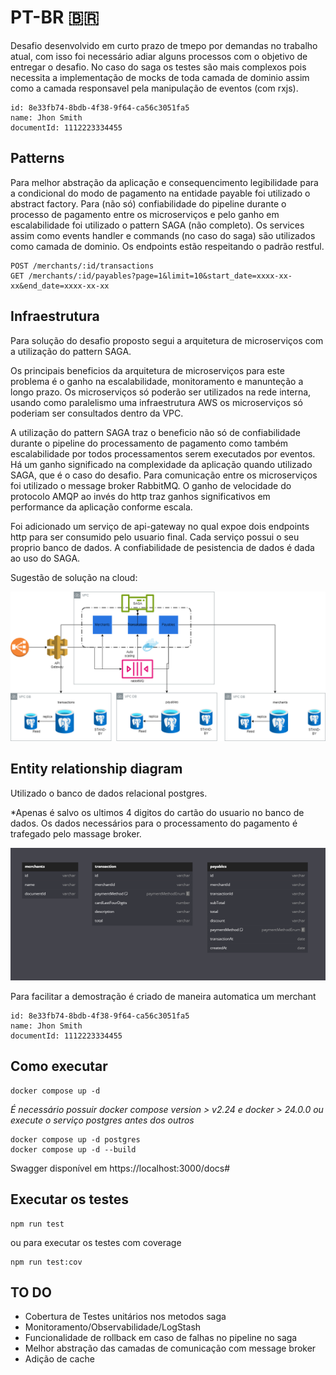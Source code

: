 # PT-BR 🇧🇷

Desafio desenvolvido em curto prazo de tmepo por demandas no trabalho atual, com isso foi necessário adiar alguns processos com o objetivo de entregar o desafio. No caso do saga os testes são mais complexos pois necessita a implementação de mocks de toda camada de dominio assim como a camada responsavel pela manipulação de eventos (com rxjs).


```
id: 8e33fb74-8bdb-4f38-9f64-ca56c3051fa5
name: Jhon Smith
documentId: 1112223334455
```

## Patterns

Para melhor abstração da aplicação e consequencimento legibilidade para a condicional do modo de pagamento na entidade payable foi utilizado o abstract factory.
Para (não só) confiabilidade do pipeline durante o processo de pagamento entre os microserviços e pelo ganho em escalabilidade foi utilizado o pattern SAGA (não completo).
Os services assim como events handler e commands (no caso do saga) são utilizados como camada de dominio. 
Os endpoints estão respeitando o padrão restful.

```
POST /merchants/:id/transactions
GET /merchants/:id/payables?page=1&limit=10&start_date=xxxx-xx-xx&end_date=xxxx-xx-xx
```


## Infraestrutura

Para solução do desafio proposto segui a arquitetura de microserviços com a utilização do pattern SAGA.

Os principais beneficios da arquitetura de microserviços para este problema é o ganho na escalabilidade, monitoramento e manunteção a longo prazo. Os microserviços só poderão ser utilizados na rede interna, usando como paralelismo uma infraestrutura AWS os microserviços só poderiam ser consultados dentro da VPC.

A utilização do pattern SAGA traz o beneficio não só de confiabilidade durante o pipeline do processamento de pagamento como também escalabilidade por todos processamentos serem executados por eventos.
Há um ganho significado na complexidade da aplicação quando utilizado SAGA, que é o caso do desafio. Para comunicação entre os microserviços foi utilizado o message broker RabbitMQ. O ganho de velocidade do protocolo AMQP ao invés do http traz ganhos significativos em performance da aplicação conforme escala.

Foi adicionado um serviço de api-gateway no qual expoe dois endpoints http para ser consumido pelo usuario final.
Cada serviço possui o seu proprio banco de dados. A confiabilidade de pesistencia de dados é dada ao uso do SAGA.

Sugestão de solução na cloud:

![Microservices architecture](docs/images/architecture-diagram.png#center)


## Entity relationship diagram

Utilizado o banco de dados relacional postgres.

*Apenas é salvo os ultimos 4 digitos do cartão do usuario no banco de dados. Os dados necessários para o processamento do pagamento é trafegado pelo massage broker.

![ERD](docs/images/erd.png#center)

Para facilitar a demostração é criado de maneira automatica um merchant

```
id: 8e33fb74-8bdb-4f38-9f64-ca56c3051fa5
name: Jhon Smith
documentId: 1112223334455
```


## Como executar




```
docker compose up -d
```
*É necessário possuir docker compose version > v2.24 e docker > 24.0.0 ou execute o serviço postgres antes dos outros*
```
docker compose up -d postgres
docker compose up -d --build
``` 


Swagger disponível em
https://localhost:3000/docs#


## Executar os testes

```
npm run test
```
ou para executar os testes com coverage
```
npm run test:cov
```


## TO DO

- Cobertura de Testes unitários nos metodos saga
- Monitoramento/Observabilidade/LogStash
- Funcionalidade de rollback em caso de falhas no pipeline no saga
- Melhor abstração das camadas de comunicação com message broker
- Adição de cache

